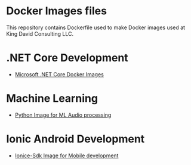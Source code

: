 # Docker Images files
This repository contains Dockerfile used to make Docker images used at King David Consulting LLC.

# .NET Core Development

-  [Microsoft .NET Core Docker Images](./dotnet-docker.md)

# Machine Learning

- [Python Image for ML Audio processing](./python-ml/python-ml-docker.md)


# Ionic Android Development

- [Ionice-Sdk Image for Mobile development](./ionic-sdk/ionic-sdk-docker.md)